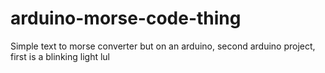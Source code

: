 # arduino-morse-code-thing
Simple text to morse converter but on an arduino, second arduino project, first is a blinking light lul
